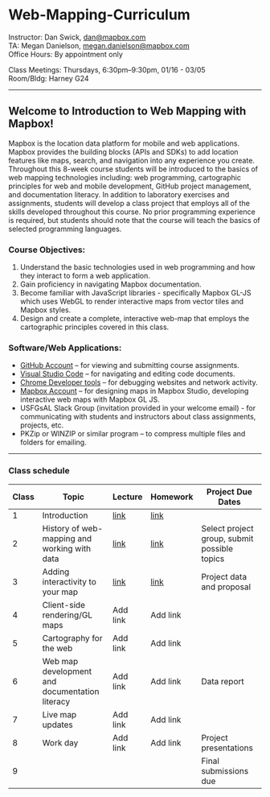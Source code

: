 # Web-Mapping-Curriculum

Instructor: Dan Swick, dan@mapbox.com
<br> TA: Megan Danielson, megan.danielson@mapbox.com
<br>Office Hours: By appointment only 

Class Meetings:	Thursdays, 6:30pm–9:30pm, 01/16 - 03/05
<br>Room/Bldg:  Harney G24

----

## Welcome to Introduction to Web Mapping with Mapbox!

Mapbox is the location data platform for mobile and web applications. Mapbox provides the building blocks (APIs and SDKs) to add location features like maps, search, and navigation into any experience you create. Throughout this 8-week course students will be introduced to the basics of web mapping technologies  including:  web programming, cartographic principles for web and mobile development, GitHub project management, and documentation literacy. In addition to laboratory exercises and assignments, students will develop a class project that employs all of the skills developed throughout this course. No prior programming experience is required, but students should note that the course will teach the basics of selected programming languages. 

### Course Objectives: 

1. Understand the basic technologies used in web programming and how they interact to form a web application.
2. Gain proficiency in navigating Mapbox documentation. 
3. Become familiar with JavaScript libraries - specifically Mapbox GL-JS which uses WebGL to render interactive maps from vector tiles and Mapbox styles. 
4. Design and create a complete, interactive web-map that employs the cartographic principles covered in this class.


### Software/Web Applications: 

- [GitHub Account](https://github.com/) – for viewing and submitting course assignments.
- [Visual Studio Code](https://code.visualstudio.com/) – for navigating and editing code documents.
- [Chrome Developer tools](https://developers.google.com/web/tools/chrome-devtools) – for debugging websites and network activity.
- [Mapbox Account](https://account.mapbox.com/auth/signup/) – for designing maps in Mapbox Studio, developing interactive  web maps with Mapbox GL JS.
- USFGsAL Slack Group (invitation provided in your welcome email) - for communicating with students and instructors about class assignments, projects, etc.
- PKZip or WINZIP or similar program – to compress multiple files and folders for emailing. 

---

### Class schedule 


| Class 	| Topic                                        	| Lecture  	| Homework 	| Project Due Dates                            	|
|-------	|----------------------------------------------	|----------	|----------	|----------------------------------------------	|
| 1     	| Introduction                                 	| [link](https://drive.google.com/drive/u/0/folders/1954gWK2MWcNelov4CXq5y4jL0cG7EXFv) 	| [link](https://github.com/mapbox/web-mapping-curriculum/tree/master/class-1) 	|                                              	|
| 2     	| History of web-mapping and working with data 	| [link](https://drive.google.com/drive/u/0/folders/1UO6saaAQpenTlfWVLtUQ9sGzHozUxwPb) 	| [link](https://github.com/mapbox/web-mapping-curriculum/tree/master/class-2) 	| Select project group, submit possible topics 	|
| 3     	| Adding interactivity to your map             	| [link](https://drive.google.com/open?id=1J0TGZN3XRQw89S1f2ugrPw9jdVIisQeT) 	| [link](https://github.com/mapbox/web-mapping-curriculum/tree/master/class-3) 	| Project data and proposal                    	|
| 4     	| Client-side rendering/GL maps                        	| Add link 	| Add link 	|                                              	|
| 5     	| Cartography for the web                      	| Add link 	| Add link 	|                                              	|
| 6     	| Web map development and documentation literacy                      	| Add link 	| Add link 	|  Data report                                            	|
| 7     	| Live map updates                             	| Add link 	| Add link 	|                                              	|
| 8     	| Work day                                     	| Add link 	| Add link 	| Project presentations                        	|
| 9     	|                                              	|          	|          	| Final submissions due                	|
